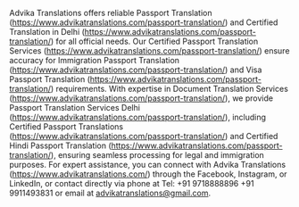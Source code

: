 Advika Translations offers reliable Passport Translation (https://www.advikatranslations.com/passport-translation/) and Certified Translation in Delhi (https://www.advikatranslations.com/passport-translation/) for all official needs. Our Certified Passport Translation Services (https://www.advikatranslations.com/passport-translation/) ensure accuracy for Immigration Passport Translation (https://www.advikatranslations.com/passport-translation/) and Visa Passport Translation (https://www.advikatranslations.com/passport-translation/) requirements. With expertise in Document Translation Services (https://www.advikatranslations.com/passport-translation/), we provide Passport Translation Services Delhi (https://www.advikatranslations.com/passport-translation/), including Certified Passport Translations (https://www.advikatranslations.com/passport-translation/) and Certified Hindi Passport Translation (https://www.advikatranslations.com/passport-translation/), ensuring seamless processing for legal and immigration purposes.
For expert assistance, you can connect with Advika Translations (https://www.advikatranslations.com/) through the Facebook, Instagram, or LinkedIn, or contact directly via phone at Tel: +91 9718888896 +91 9911493831 or email at advikatranslations@gmail.com.
